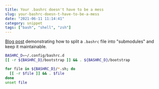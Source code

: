 ```yaml
---
title: Your .bashrc doesn't have to be a mess
slug: your-bashrc-doesn-t-have-to-be-a-mess
date: "2021-06-11 11:14:41"
category: snippet
tags: ["bash", "shell", "zsh"]
---
```


[Blog post](https://write.as/bpsylevc6lliaspe) demonstrating how to split a
`.bashrc` file into "submodules" and keep it maintainable.

```bash
BASHRC_D=~/.config/bashrc.d
[[ -r ${BASHRC_D}/bootstrap ]] && . ${BASHRC_D}/bootstrap
```

```bash
for file in ${BASHRC_D}/*.sh; do
  [[ -r $file ]] && . $file
done
unset file
```
